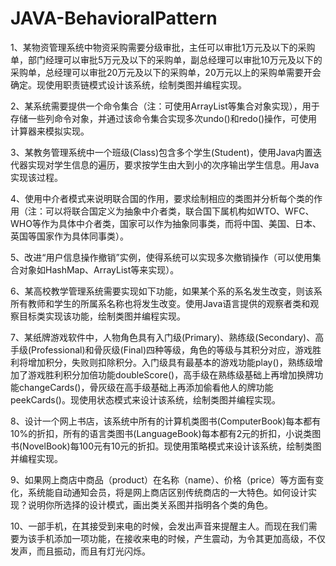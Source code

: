 # JAVA-BehavioralPattern

1、某物资管理系统中物资采购需要分级审批，主任可以审批1万元及以下的采购单，部门经理可以审批5万元及以下的采购单，副总经理可以审批10万元及以下的采购单，总经理可以审批20万元及以下的采购单，20万元以上的采购单需要开会确定。现使用职责链模式设计该系统，绘制类图并编程实现。

2、某系统需要提供一个命令集合（注：可使用ArrayList等集合对象实现），用于存储一些列命令对象，并通过该命令集合实现多次undo()和redo()操作，可使用计算器来模拟实现。

3、某教务管理系统中一个班级(Class)包含多个学生(Student)，使用Java内置迭代器实现对学生信息的遍历，要求按学生由大到小的次序输出学生信息。用Java实现该过程。

4、使用中介者模式来说明联合国的作用，要求绘制相应的类图并分析每个类的作用（注：可以将联合国定义为抽象中介者类，联合国下属机构如WTO、WFC、WHO等作为具体中介者类，国家可以作为抽象同事类，而将中国、美国、日本、英国等国家作为具体同事类）。

5、改进“用户信息操作撤销”实例，使得系统可以实现多次撤销操作（可以使用集合对象如HashMap、ArrayList等来实现）。

6、某高校教学管理系统需要实现如下功能，如果某个系的系名发生改变，则该系所有教师和学生的所属系名称也将发生改变。使用Java语言提供的观察者类和观察目标类实现该功能，绘制类图并编程实现。

7、某纸牌游戏软件中，人物角色具有入门级(Primary)、熟练级(Secondary)、高手级(Professional)和骨灰级(Final)四种等级，角色的等级与其积分对应，游戏胜利将增加积分，失败则扣除积分。入门级具有最基本的游戏功能play()，熟练级增加了游戏胜利积分加倍功能doubleScore()，高手级在熟练级基础上再增加换牌功能changeCards()，骨灰级在高手级基础上再添加偷看他人的牌功能peekCards()。现使用状态模式来设计该系统，绘制类图并编程实现。

8、设计一个网上书店，该系统中所有的计算机类图书(ComputerBook)每本都有10%的折扣，所有的语言类图书(LanguageBook)每本都有2元的折扣，小说类图书(NovelBook)每100元有10元的折扣。现使用策略模式来设计该系统，绘制类图并编程实现。

9、如果网上商店中商品（product）在名称（name）、价格（price）等方面有变化，系统能自动通知会员，将是网上商店区别传统商店的一大特色。如何设计实现？说明你所选择的设计模式，画出类关系图并指明各个类的角色。

10、一部手机，在其接受到来电的时候，会发出声音来提醒主人。而现在我们需要为该手机添加一项功能，在接收来电的时候，产生震动，为令其更加高级，不仅发声，而且振动，而且有灯光闪烁。
